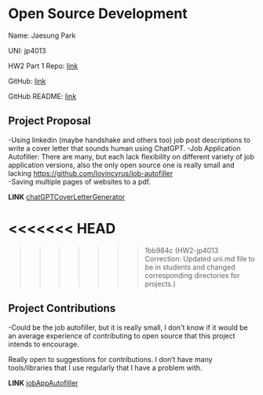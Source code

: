 # Open Source Development

Name: Jaesung Park

UNI: jp4013

HW2 Part 1 Repo: [link](https://github.com/jaesungpark42/GPTCovLet)

GitHub: [link](https://github.com/jaesungpark42)

GitHub README: [link](https://github.com/jaesungpark42/jaesungpark42/blob/main/README.md)

## Project Proposal
-Using linkedin (maybe handshake and others too) job post descriptions to write a cover letter that sounds human using ChatGPT. 
-Job Application Autofiller: There are many, but each lack flexibility on different variety of job application versions, also the only open source one is really small and lacking https://github.com/lovincyrus/job-autofiller  
-Saving multiple pages of websites to a pdf. 

**LINK** 
[chatGPTCoverLetterGenerator](../students/projects/python/chatGPTCoverLetterGenerator.md)

<<<<<<< HEAD
=======

>>>>>>> 1bb984c (HW2-jp4013 Correction: Updated uni.md file to be in students and changed corresponding directories for projects.)
## Project Contributions
-Could be the job autofiller, but it is really small, I don't know if it would be an average experience of contributing to open source that this project intends to encourage.

Really open to suggestions for contributions. I don’t have many tools/libraries that I use regularly that I have a problem with.

**LINK**
[jobAppAutofiller](../students/projects/javascript/jobAppAutofiller.md)

